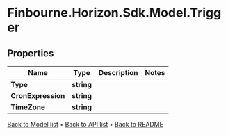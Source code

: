 # Finbourne.Horizon.Sdk.Model.Trigger

## Properties

Name | Type | Description | Notes
------------ | ------------- | ------------- | -------------
**Type** | **string** |  | 
**CronExpression** | **string** |  | 
**TimeZone** | **string** |  | 

[Back to Model list](../README.md#documentation-for-models) &#8226; [Back to API list](../README.md#documentation-for-api-endpoints) &#8226; [Back to README](../README.md)

